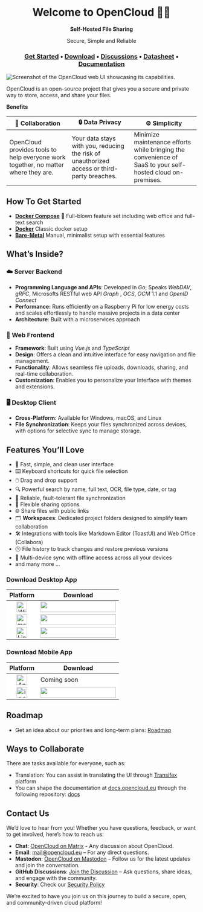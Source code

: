 <h1 align="center">Welcome to OpenCloud 👋🏼</h1>

<p align="center"><strong>Self-Hosted File Sharing</strong></p>
<p align="center">Secure, Simple and Reliable</p>

<h3 align="center">
  <b><a target="_blank" href="https://docs.opencloud.eu/docs/admin/getting-started/container/docker-compose-local">Get Started</a></b>
  •
  <a href="https://github.com/opencloud-eu/.github/edit/main/profile/README.md#download-desktop-app">Download</a>
  •
  <a href="https://github.com/orgs/opencloud-eu/discussions">Discussions</a>
  •
  <a href="https://docs.opencloud.eu/docs/admin/welcome/datasheet">Datasheet</a>
  •
  <a href="https://docs.opencloud.eu/">Documentation</a>
  </h3>

![Screenshot of the OpenCloud web UI showcasing its capabilities.](https://raw.githubusercontent.com/opencloud-eu/.github/refs/heads/main/profile/web-ui-gallery-view-optimized.jpg)

OpenCloud is an open-source project that gives you a secure and private way to store, access, and share your files.

**Benefits**

| 🤝 **Collaboration**               | 🔒 **Data Privacy**              | ⚙️ **Simplicity**                          |
|------------------------------------|----------------------------------|--------------------------------------------|
| OpenCloud provides tools to help everyone work together, no matter where they are. | Your data stays with you, reducing the risk of unauthorized access or third-party breaches. | Minimize maintenance efforts while bringing the convenience of SaaS to your self-hosted cloud on-premises. |


## How To Get Started

- **[Docker Compose](https://docs.opencloud.eu/docs/admin/getting-started/container/docker-compose-local)** 🌟 Full-blown feature set including web office and full-text search 
- **[Docker](https://docs.opencloud.eu/docs/admin/getting-started/container/docker)** Classic docker setup 
- **[Bare-Metal](https://docs.opencloud.eu/docs/admin/getting-started/other/bare-metal)** Manual, minimalist setup with essential features 


## What’s Inside?

### ☁️ Server Backend

- **Programming Language and APIs**: Developed in _Go_; Speaks _WebDAV_, _gRPC_, Microsofts RESTful web API _Graph_ , _OCS_, _OCM_ 1.1 and _OpenID Connect_  
- **Performance:** Runs efficiently on a Raspberry Pi for low energy costs and scales effortlessly to handle massive projects in a data center
- **Architecture**: Built with a microservices approach


### 🐻 Web Frontend

- **Framework**: Built using _Vue.js_ and _TypeScript_
- **Design**: Offers a clean and intuitive interface for easy navigation and file management.
- **Functionality**: Allows seamless file uploads, downloads, sharing, and real-time collaboration.
- **Customization**: Enables you to personalize your Interface  with themes and extensions.

### 🖥️ Desktop Client

- **Cross-Platform**: Available for Windows, macOS, and Linux
- **File Synchronization**: Keeps your files synchronized across devices, with options for selective sync to manage storage.

## Features You’ll Love

- 🚀 Fast, simple, and clean user interface  
- ⌨️ Keyboard shortcuts for quick file selection  
- 🖱️ Drag and drop support
- 🔍 Powerful search by name, full text, OCR, file type, date, or tag 
- 🔄 Reliable, fault-tolerant file synchronization  
- 🔗 Flexible sharing options  
- 🌐 Share files with public links  
- 🗂️ **Workspaces**: Dedicated project folders designed to simplify team collaboration
- 🛠️ Integrations with tools like Markdown Editor (ToastUI) and Web Office (Collabora)  
- 🕒 File history to track changes and restore previous versions  
- 📱 Multi-device sync with offline access across all your devices  
- and many more ...

### Download Desktop App

<table>
  <thead>
    <tr>
      <th>Platform</th>
      <th>Download</th>
    </tr>
  </thead>
  <tbody>
    <tr>
      <td align="center" style="background-color:#ffffff;">
        <img src="https://img.icons8.com/?size=100&id=108792&format=png&color=000000" alt="Windows" style="height:28px"/>
      </td>
      <td align="left" style="background-color:#ffffff;">
        <a target="_blank" href="https://apps.microsoft.com/detail/9pbx43hcmldq?mode=direct">
          <img src="https://img.shields.io/badge/Download-Microsoft_Store-20434f?style=for-the-badge&logo=microsoft&logoColor=ffffff&labelColor=20434f&color=20434f&label=Download" style="width:200px;height:28px;"/>
        </a><br/>
      </td>
    </tr>
    <tr>
      <td align="center" style="background-color:#ffffff;">
        <img src="https://img.icons8.com/?size=100&id=48112&format=png&color=000000" alt="macOS" style="height:28px"/>
      </td>
      <td align="left" style="background-color:#ffffff;">
        <a href="https://github.com/opencloud-eu/desktop/releases/download/v1.0.0/OpenCloud_Desktop-v1.0.0-macos-clang-arm64.pkg">
          <img src="https://img.shields.io/badge/Download-pkg-20434f?style=for-the-badge&logo=apple&logoColor=ffffff&labelColor=20434f&color=20434f&label=Download" style="width:200px;height:28px;"/>
        </a><br/>
      </td>
    </tr>
    <tr>
      <td align="center" style="background-color:#ffffff;">
        <img src="https://img.icons8.com/?size=100&id=17842&format=png&color=000000" alt="Linux" style="height:28px"/>
      </td>
      <td align="left" style="background-color:#ffffff;">
        <a target="_blank" href="https://github.com/opencloud-eu/desktop/releases/download/v1.0.0/OpenCloud_Desktop-v1.0.0-linux-gcc-x86_64.AppImage">
          <img src="https://img.shields.io/badge/Download-AppImage-20434f?style=for-the-badge&logo=linux&logoColor=ffffff&labelColor=20434f&color=20434f&label=Download" style="width:200px;height:28px;"/>
        </a><br/>
      </td>
    </tr>
  </tbody>
</table>

### Download Mobile App

<table>
  <thead>
    <tr>
      <th>Platform</th>
      <th>Download</th>
    </tr>
  </thead>
  <tbody>
    <tr>
      <td align="center" style="background-color:#ffffff;">
        <img src="https://img.icons8.com/?size=100&id=17836&format=png&color=000000" alt="Android" style="height:28px"/>
      </td>
      <td align="left" style="background-color:#ffffff;">
Coming soon
        <!-- <a href="#">
          <img target="_blank" src="https://img.shields.io/badge/Download-Play_Store-20434f?style=for-the-badge&logo=google-play&logoColor=ffffff&labelColor=20434f&color=20434f&label=Download" style="width:200px;height:28px;"/>
        </a> -->
<br/>
      </td>
    </tr>
    <tr>
      <td align="center" style="background-color:#ffffff;">
        <img src="https://img.icons8.com/?size=100&id=79089&format=png&color=000000" alt="iOS" style="height:28px"/>
      </td>
      <td align="left" style="background-color:#ffffff;">
        <a target="_blank" href="https://apps.apple.com/de/app/id6743121005">
          <img src="https://img.shields.io/badge/Download-App_Store-20434f?style=for-the-badge&logo=appstore&logoColor=ffffff&labelColor=20434f&color=20434f&label=Download" style="width:200px;height:28px;"/>
        </a><br/>
      </td>
    </tr>
  </tbody>
</table>





## Roadmap
- Get an idea about our priorities and long-term plans: [Roadmap](https://opencloud.eu/roadmap)

## Ways to Collaborate

There are tasks available for everyone, such as:
- Translation: You can assist in translating the UI through [Transifex](https://explore.transifex.com/opencloud-eu/opencloud-eu/) platform
- You can shape the documentation at [docs.opencloud.eu](https://docs.opencloud.eu/docs/user/intro) through the following repository: [docs](https://github.com/opencloud-eu/docs)


## Contact Us

We’d love to hear from you! Whether you have questions, feedback, or want to get involved, here’s how to reach us:

- **Chat**: [OpenCloud on Matrix](https://matrix.to/#/#opencloud:matrix.org) - Any discussion about OpenCloud.
- **Email**: [mail@opencloud.eu](mailto:mail@opencloud.eu) – For any direct questions.
- **Mastodon**: [OpenCloud on Mastodon](https://social.opencloud.eu/@OpenCloud) – Follow us for the latest updates and join the conversation.
- **GitHub Discussions**: [Join the Discussion](https://github.com/orgs/opencloud-eu/discussions) – Ask questions, share ideas, and engage with the community.
- **Security**: Check our [Security Policy](SECURITY.md)

We’re excited to have you join us on this journey to build a secure, open, and community-driven cloud platform!
